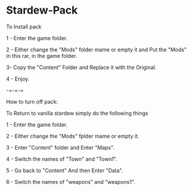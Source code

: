# Stardew-Pack

To Install pack

1 - Enter the game folder.

2 - Either change the "Mods" folder mame or empty it and Put the "Mods" in this rar, in the game folder.

3- Copy the "Content" Folder and Replace it with the Original.

4 - Enjoy.

-=-=-=

How to turn off pack:

To Return to vanilla stardew simply do the following things


1 - Enter the game folder.

2 - Either change the "Mods" fplder mame or empty it.

3 - Enter "Content" folder and Enter "Maps".

4 - Switch the names of "Town" and "Town1".

5 - Go back to "Content" And then Enter "Data".

6 - Switch the names of "weapons" and "weapons1".



